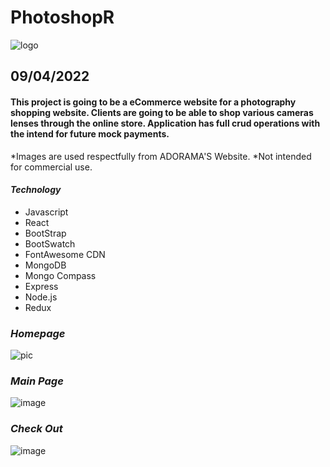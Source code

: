 # PhotoshopR
![logo](https://i.imgur.com/XuZXb5A.png)

## 09/04/2022

#### This project is going to be a eCommerce website for a photography shopping website. Clients are going to be able to shop various cameras lenses through the online store. Application has full crud operations with the intend for future mock payments. 

*Images are used respectfully from ADORAMA'S Website. 
*Not intended for commercial use. 

#### **_Technology_**
- Javascript
- React
- BootStrap
- BootSwatch
- FontAwesome CDN
- MongoDB
- Mongo Compass
- Express
- Node.js
- Redux



### **_Homepage_**

![pic](https://i.imgur.com/pzRyLOh.png)


### **_Main Page_**
![image](https://i.imgur.com/1qKBbkU.png)


### **_Check Out_**
![image](https://i.imgur.com/0mXIfTl.png)
